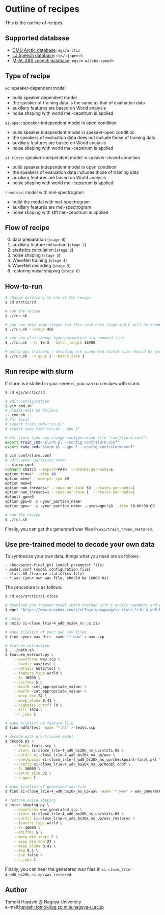 # Outline of recipes

This is the outline of recipes.

## Supported database

- [CMU Arctic database](http://www.festvox.org/cmu_arctic/): `egs/arctic`
- [LJ Speech database](https://keithito.com/LJ-Speech-Dataset/): `egs/ljspeech`
- [M-AILABS speech database](http://www.m-ailabs.bayern/en/the-mailabs-speech-dataset/): `egs/m-ailabs-speech`

## Type of recipe

`sd`: speaker-dependent model

- build speaker dependent model
- the speaker of training data is the same as that of evaluation data
- auxiliary features are based on World analysis
- noise shaping with world mel-cepstrum is applied

`si-open`: speaker-independent model in open condition

- build speaker independent model in spekaer-open condition
- the speakers of evaluation data does not include those of training data
- auxiliary features are based on World analysis
- noise shaping with world mel-cepstrum is applied

`si-close`: speaker-independent model in speaker-closed condition

- build speaker independent model in open condition
- the speakers of evaluation data includes those of training data
- auxiliary features are based on World analysis
- noise shaping with world mel-cepstrum is applied

`*-melspc`: model with mel-spectrogram

- build the model with mel-spectrogram
- auxiliary features are mel-spectrogram
- noise shaping with stft mel-cepstrum is applied

## Flow of recipe

0. data preparation (`stage 0`)
1. auxiliary feature extraction (`stage 1`)
2. statistics calculation (`stage 2`)
3. noise shaping (`stage 3`)
4. WaveNet training (`stage 4`)
5. WaveNet decoding (`stage 5`)
6. restoring noise shaping (`stage 6`)

## How-to-run

```bash
# change directory to one of the recipe
$ cd arctic/sd

# run the recipe
$ ./run.sh

# you can skip some stages (in this case only stage 4,5,6 will be conducted)
$ ./run.sh --stage 456

# you can also change hyperparameters via command line
$ ./run.sh --lr 1e-3 --batch_length 10000

# multi-gpu training / decoding are supported (batch size should be greater than #gpus)
$ ./run.sh --n_gpus 3 --batch_size 3
```

## Run recipe with slurm

If slurm is installed in your servers, you can run recipes with slurm.

```bash
$ cd egs/arctic/sd

# edit configuration
$ vim cmd.sh
# please edit as follows
-- cmd.sh --
# for local
# export train_cmd="run.pl"
# export cuda_cmd="run.pl --gpu 1"

# for slurm (you can change configuration file "conf/slurm.conf")
export train_cmd="slurm.pl --config conf/slurm.conf"
export cuda_cmd="slurm.pl --gpu 1 --config conf/slurm.conf"

$ vim conf/slurm.conf
# edit <your_partition_name>
-- slurm.conf --
command sbatch --export=PATH  --ntasks-per-node=1
option time=* --time $0
option mem=* --mem-per-cpu $0
option mem=0
option num_threads=* --cpus-per-task $0 --ntasks-per-node=1
option num_threads=1 --cpus-per-task 1  --ntasks-per-node=1
default gpu=0
option gpu=0 -p <your_partion_name>
option gpu=* -p <your_partion_name> --gres=gpu:$0 --time 10-00:00:00

# run the recipe
$ ./run.sh
```

Finally, you can get the generated wav files in `exp/train_*/wav_restored`.

## Use pre-trained model to decode your own data

To synthesize your own data, things what you need are as follows:

```
- checkpoint-final.pkl (model parameter file)
- model.conf (model configuration file)
- stats.h5 (feature statistics file)
- *.wav (your own wav file, should be 16000 Hz)
```

The procedure is as follows:

```bash
$ cd egs/arctic/si-close

# download pre-trained model which trained with 6 arctic speakers and world features
$ wget "https://www.dropbox.com/s/xt7qqmfgamwpqqg/si-close_lr1e-4_wd0_bs20k_ns_up.zip?dl=0" -O si-close_lr1e-4_wd0_bs20k_ns_up.zip

# unzip
$ unzip si-close_lr1e-4_wd0_bs20k_ns_up.zip

# make filelist of your own wav files
$ find <your_wav_dir> -name "*.wav" > wav.scp

# feature extraction
$ . ./path.sh
$ feature_extract.py \
    --waveforms wav.scp \
    --wavdir wav/test \
    --hdf5dir hdf5/test \
    --feature_type world \
    --fs 16000 \
    --shiftms 5 \
    --minf0 <set_appropriate_value> \
    --maxf0 <set_appropriate_value> \
    --mcep_dim 24 \
    --mcep_alpha 0.41 \
    --highpass_cutoff 70 \
    --fftl 1024 \
    --n_jobs 1

# make filelist of feature file
$ find hdf5/test -name "*.h5" > feats.scp

# decode with pre-trained model
$ decode.py \
    --feats feats.scp \
    --stats si-close_lr1e-4_wd0_bs20k_ns_up/stats.h5 \
    --outdir si-close_lr1e-4_wd0_bs20k_ns_up/wav \
    --checkpoint si-close_lr1e-4_wd0_bs20k_ns_up/checkpoint-final.pkl \
    --config si-close_lr1e-4_wd0_bs20k_ns_up/model.conf \
    --fs 16000 \
    --batch_size 32 \
    --n_gpus 1

# make filelist of generated wav file
$ find si-close_lr1e-4_wd0_bs20k_ns_up/wav -name "*.wav" > wav_generated.scp

# restore noise shaping
$ noise_shaping.py \
    --waveforms wav_generated.scp \
    --stats si-close_lr1e-4_wd0_bs20k_ns_up/stats.h5 \
    --outdir si-close_lr1e-4_wd0_bs20k_ns_up/wav_restored \
    --feature_type world \
    --fs 16000 \
    --shiftms 5 \
    --mcep_dim_start 2 \
    --mcep_dim_end 27 \
    --mcep_alpha 0.41 \
    --mag 0.5 \
    --inv false \
    --n_jobs 1
```

Finally, you can hear the generated wav files in `si-close_lr1e-4_wd0_bs20k_ns_up/wav_restored`.

## Author

Tomoki Hayashi @ Nagoya University  
e-mail:hayashi.tomoki@g.sp.m.is.nagoya-u.ac.jp
